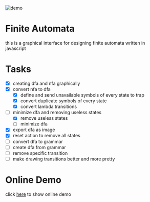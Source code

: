 ![demo](https://raw.githubusercontent.com/amirkabiri/finite-automata/master/demo.png "demo")

# Finite Automata
this is a graphical interface for designing finite automata written in javascript

# Tasks
- [x] creating dfa and nfa graphically
- [x] convert nfa to dfa
    - [x] define and send unavailable symbols of every state to trap
    - [x] convert duplicate symbols of every state
    - [x] convert lambda transitions
- [ ] minimize dfa and removing useless states
    - [x] remove useless states
    - [ ] minimize dfa
- [x] export dfa as image
- [x] reset action to remove all states
- [ ] convert dfa to grammar
- [ ] create dfa from grammar
- [ ] remove specific transition
- [ ] make drawing transitions better and more pretty

# Online Demo
click [here](https://amirkabiri.github.io/finite-automata/index.html) to show online demo
